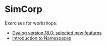 # SimCorp
Exercises for workshops:
* [Dyalog version 18.0: selected new features](https://abrudz.github.io/SimCorp/18.0/)
* [Introduction to Namespaces](https://abrudz.github.io/SimCorp/namespaces/)
